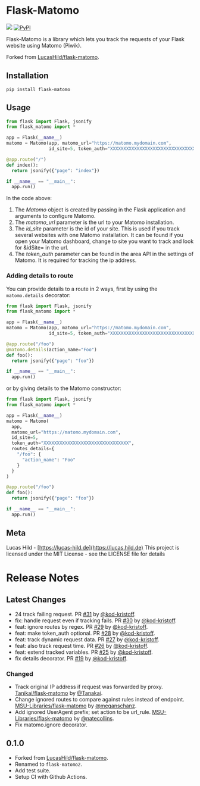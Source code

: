# Flask-Matomo

![](https://img.shields.io/badge/license-MIT-blue.svg?style=flat-square)
[![PyPI](https://img.shields.io/pypi/v/flask-matomo2.svg?style=flat-square&colorB=dfb317)](https://pypi.org/project/flask-matomo2/)
<!-- [![Docs](https://img.shields.io/badge/docs-readthedocs-red.svg?style=flat-square)](https://flask-matomo.readthedocs.io) -->

Flask-Matomo is a library which lets you track the requests of your Flask website using Matomo (Piwik).

Forked from [LucasHild/flask-matomo](https://github.com/LucasHild/flask-matomo).
## Installation

```
pip install flask-matomo
```

## Usage

```python
from flask import Flask, jsonify
from flask_matomo import *

app = Flask(__name__)
matomo = Matomo(app, matomo_url="https://matomo.mydomain.com",
                id_site=5, token_auth="XXXXXXXXXXXXXXXXXXXXXXXXXXXXXXXX")

@app.route("/")
def index():
  return jsonify({"page": "index"})

if __name__ == "__main__":
  app.run()
```

In the code above:

1. The *Matomo* object is created by passing in the Flask application and arguments to configure Matomo.
2. The *matomo_url* parameter is the url to your Matomo installation.
3. The *id_site* parameter is the id of your site. This is used if you track several websites with one Matomo installation. It can be found if you open your Matomo dashboard, change to site you want to track and look for &idSite= in the url.
4. The *token_auth* parameter can be found in the area API in the settings of Matomo. It is required for tracking the ip address.


### Adding details to route

You can provide details to a route in 2 ways, first by using the `matomo.details` decorator:

```python
from flask import Flask, jsonify
from flask_matomo import *

app = Flask(__name__)
matomo = Matomo(app, matomo_url="https://matomo.mydomain.com",
                id_site=5, token_auth="XXXXXXXXXXXXXXXXXXXXXXXXXXXXXXXX")

@app.route("/foo")
@matomo.details(action_name="Foo")
def foo():
  return jsonify({"page": "foo"})

if __name__ == "__main__":
  app.run()
```

or by giving details to the Matomo constructor:
```python
from flask import Flask, jsonify
from flask_matomo import *

app = Flask(__name__)
matomo = Matomo(
  app,
  matomo_url="https://matomo.mydomain.com",
  id_site=5,
  token_auth="XXXXXXXXXXXXXXXXXXXXXXXXXXXXXXXX",
  routes_details={
    "/foo": {
      "action_name": "Foo"
    }
  }
)

@app.route("/foo")
def foo():
  return jsonify({"page": "foo"})

if __name__ == "__main__":
  app.run()
```

## Meta

Lucas Hild - [https://lucas-hild.de](https://lucas.hild.de)
This project is licensed under the MIT License - see the LICENSE file for details

# Release Notes

## Latest Changes

* 24 track failing request. PR [#31](https://github.com/spraakbanken/flask-matomo2/pull/31) by [@kod-kristoff](https://github.com/kod-kristoff).
* fix: handle request even if tracking fails. PR [#30](https://github.com/spraakbanken/flask-matomo2/pull/30) by [@kod-kristoff](https://github.com/kod-kristoff).
* feat: ignore routes by regex. PR [#29](https://github.com/spraakbanken/flask-matomo2/pull/29) by [@kod-kristoff](https://github.com/kod-kristoff).
* feat: make token_auth optional. PR [#28](https://github.com/spraakbanken/flask-matomo2/pull/28) by [@kod-kristoff](https://github.com/kod-kristoff).
* feat: track dynamic request data. PR [#27](https://github.com/spraakbanken/flask-matomo2/pull/27) by [@kod-kristoff](https://github.com/kod-kristoff).
* feat: also track request time. PR [#26](https://github.com/spraakbanken/flask-matomo2/pull/26) by [@kod-kristoff](https://github.com/kod-kristoff).
* feat: extend tracked variables. PR [#25](https://github.com/spraakbanken/flask-matomo2/pull/25) by [@kod-kristoff](https://github.com/kod-kristoff).
* fix details decorator. PR [#19](https://github.com/spraakbanken/flask-matomo2/pull/19) by [@kod-kristoff](https://github.com/kod-kristoff).

### Changed

- Track original IP address if request was forwarded by proxy. [Tanikai/flask-matomo](https://github.com/Tanikai/flask-matomo) by [@Tanakai](https://github.com/Tanakai).
- Change ignored routes to compare against rules instead of endpoint. [MSU-Libraries/flask-matomo](https://github.com/MSU-Libraries/flask-matomo) by [@meganschanz](https://github.com/meganschanz).
- Add ignored UserAgent prefix; set action to be url_rule. [MSU-Libraries/flask-matomo](https://github.com/MSU-Libraries/flask-matomo) by [@natecollins](https://github.com/natecollins).
- Fix matomo.ignore decorator.


## 0.1.0

- Forked from [LucasHild/flask-matomo](https://github.com/LucasHild/flask-matomo).
- Renamed to `flask-matomo2`.
- Add test suite.
- Setup CI with Github Actions.
